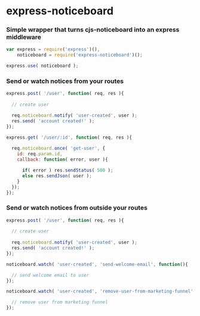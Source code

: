 express-noticeboard
===

### Simple wrapper that turns cjs-noticeboard into an express middleware

```js
var express = require('express')(),
    noticeboard = require('express-noticeboard')();

express.use( noticeboard );
```

### Send or watch notices from your routes

```js
express.post( '/user', function( req, res ){
  
  // create user

  req.noticeboard.notify( 'user-created', user );
  res.send( 'account created!' );  
});

express.get( '/user/:id', function( req, res ){  
  
  req.noticeboard.once( 'get-user', {
    id: req.param.id,
    callback: function( error, user ){

      if( error ) res.sendStatus( 500 );
      else res.sendJson( user );
    }
  });  
});
```

### Send or watch notices from outside your routes

```js
express.post( '/user', function( req, res ){
  
  // create user
  
  req.noticeboard.notify( 'user-created', user );
  res.send( 'account created!' );
});

noticeboard.watch( 'user-created', 'send-welcome-email', function(){

  // send welcome email to user
});

noticeboard.watch( 'user-created', 'remove-user-from-marketing-funnel', function(){

  // remove user from marketing funnel
});
```